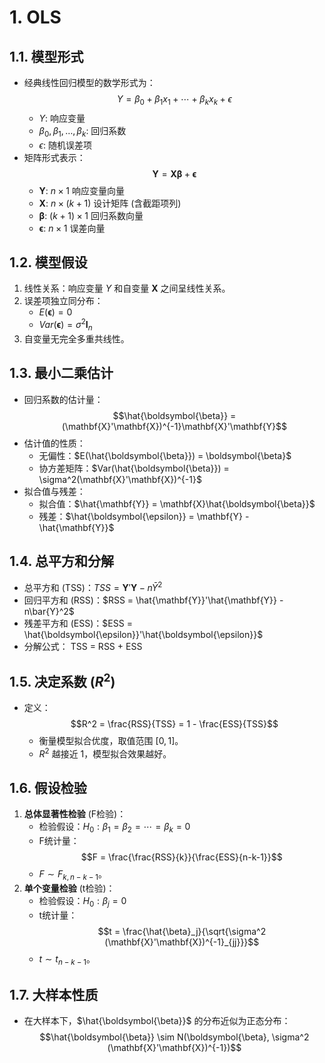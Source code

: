 
# 1. OLS

## **1.1. 模型形式**

- 经典线性回归模型的数学形式为： $$Y = \beta_0 + \beta_1x_1 + \cdots + \beta_kx_k + \epsilon$$
    - $Y$: 响应变量
    - $\beta_0, \beta_1, \dots, \beta_k$: 回归系数
    - $\epsilon$: 随机误差项
- 矩阵形式表示： $$\mathbf{Y} = \mathbf{X}\boldsymbol{\beta} + \boldsymbol{\epsilon}$$
    - $\mathbf{Y}$: $n \times 1$ 响应变量向量
    - $\mathbf{X}$: $n \times (k+1)$ 设计矩阵 (含截距项列)
    - $\boldsymbol{\beta}$: $(k+1) \times 1$ 回归系数向量
    - $\boldsymbol{\epsilon}$: $n \times 1$ 误差向量

## **1.2. 模型假设**

1. 线性关系：响应变量 $Y$ 和自变量 $\mathbf{X}$ 之间呈线性关系。
2. 误差项独立同分布：
    - $E(\boldsymbol{\epsilon}) = 0$
    - $Var(\boldsymbol{\epsilon}) = \sigma^2\mathbf{I}_n$
3. 自变量无完全多重共线性。

## **1.3. 最小二乘估计**

- 回归系数的估计量： $$\hat{\boldsymbol{\beta}} = (\mathbf{X}'\mathbf{X})^{-1}\mathbf{X}'\mathbf{Y}$$
- 估计值的性质：
    - 无偏性：$E(\hat{\boldsymbol{\beta}}) = \boldsymbol{\beta}$
    - 协方差矩阵：$Var(\hat{\boldsymbol{\beta}}) = \sigma^2(\mathbf{X}'\mathbf{X})^{-1}$
- 拟合值与残差：
    - 拟合值：$\hat{\mathbf{Y}} = \mathbf{X}\hat{\boldsymbol{\beta}}$
    - 残差：$\hat{\boldsymbol{\epsilon}} = \mathbf{Y} - \hat{\mathbf{Y}}$

## **1.4. 总平方和分解**

- 总平方和 (TSS)：$TSS = \mathbf{Y}'\mathbf{Y} - n\bar{Y}^2$
- 回归平方和 (RSS)：$RSS = \hat{\mathbf{Y}}'\hat{\mathbf{Y}} - n\bar{Y}^2$
- 残差平方和 (ESS)：$ESS = \hat{\boldsymbol{\epsilon}}'\hat{\boldsymbol{\epsilon}}$
- 分解公式： TSS = RSS + ESS

## **1.5. 决定系数 ($R^2$)**

- 定义： $$R^2 = \frac{RSS}{TSS} = 1 - \frac{ESS}{TSS}$$
    - 衡量模型拟合优度，取值范围 $[0, 1]$。
    - $R^2$ 越接近 $1$，模型拟合效果越好。
## **1.6. 假设检验**

1. **总体显著性检验** (F检验)：
    - 检验假设：$H_0: \beta_1 = \beta_2 = \cdots = \beta_k = 0$
    - F统计量： $$F = \frac{\frac{RSS}{k}}{\frac{ESS}{n-k-1}}$$
    - $F \sim F_{k, n-k-1}$。
2. **单个变量检验** (t检验)：
    - 检验假设：$H_0: \beta_j = 0$
    - t统计量： $$t = \frac{\hat{\beta}_j}{\sqrt{\sigma^2 (\mathbf{X}'\mathbf{X})^{-1}_{jj}}}$$
    - $t \sim t_{n-k-1}$。

## **1.7. 大样本性质**

- 在大样本下，$\hat{\boldsymbol{\beta}}$ 的分布近似为正态分布： $$\hat{\boldsymbol{\beta}} \sim N(\boldsymbol{\beta}, \sigma^2 (\mathbf{X}'\mathbf{X})^{-1})$$

